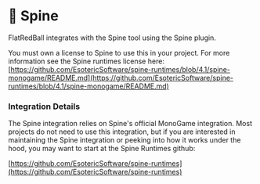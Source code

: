 # 🦴 Spine

FlatRedBall integrates with the Spine tool using the Spine plugin.&#x20;

You must own a license to Spine to use this in your project. For more information see the Spine runtimes license here: [https://github.com/EsotericSoftware/spine-runtimes/blob/4.1/spine-monogame/README.md](https://github.com/EsotericSoftware/spine-runtimes/blob/4.1/spine-monogame/README.md)

### Integration Details

The Spine integration relies on Spine's official MonoGame integration. Most projects do not need to use this integration, but if you are interested in maintaining the Spine integration or peeking into how it works under the hood, you may want to start at the Spine Runtimes github:

[https://github.com/EsotericSoftware/spine-runtimes](https://github.com/EsotericSoftware/spine-runtimes)
